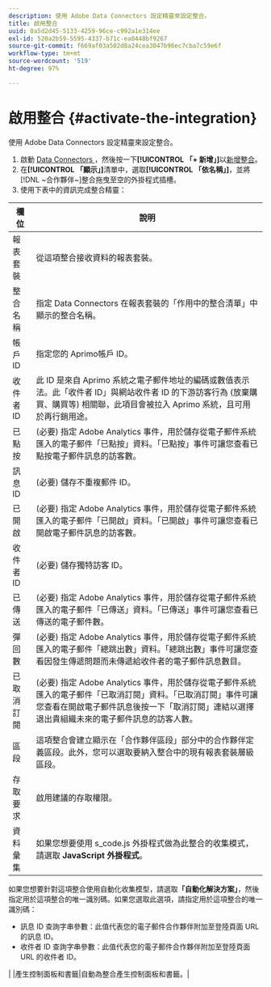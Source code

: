 ```yaml
---
description: 使用 Adobe Data Connectors 設定精靈來設定整合。
title: 啟用整合
uuid: 0a5d2d45-5133-4259-96ce-c992a1e314ee
exl-id: 520a2b59-5595-4337-b71c-ea0448bf9267
source-git-commit: f669af03a502d8a24cea3047b96ec7cba7c59e6f
workflow-type: tm+mt
source-wordcount: '519'
ht-degree: 97%

---
```


# 啟用整合 {#activate-the-integration}

使用 Adobe Data Connectors 設定精靈來設定整合。

1. 啟動 [ Data Connectors ](https://experienceleague.adobe.com/docs/analytics/import/dataconnectors/getting-started-data-connectors.html)，然後按一下&#x200B;**[!UICONTROL 「+ 新增」]**&#x200B;以[新增整合](https://experienceleague.adobe.com/docs/analytics/import/dataconnectors/getting-started-data-connectors.html)。
1. 在&#x200B;**[!UICONTROL 「顯示」]**&#x200B;清單中，選取&#x200B;**[!UICONTROL 「依名稱」]**，並將[!DNL ~合作夥伴~]整合拖曳至空的外掛程式插槽。
1. 使用下表中的資訊完成整合精靈：

| 欄位 | 說明 |
|--- |--- |
| 報表套裝 | 從這項整合接收資料的報表套裝。 |
| 整合名稱 | 指定 Data Connectors 在報表套裝的「作用中的整合清單」中顯示的整合名稱。 |
| 帳戶 ID | 指定您的 Aprimo帳戶 ID。 |
| 收件者 ID | 此 ID 是來自 Aprimo 系統之電子郵件地址的編碼或數值表示法。此「收件者 ID」與網站收件者 ID 的下游訪客行為 (放棄購買、購買等) 相關聯，此項目會被拉入 Aprimo 系統，且可用於再行銷用途。 |
| 已點按 | (必要) 指定 Adobe Analytics 事件，用於儲存從電子郵件系統匯入的電子郵件「已點按」資料。「已點按」事件可讓您查看已點按電子郵件訊息的訪客數。 |
| 訊息 ID | (必要) 儲存不重複郵件 ID。 |
| 已開啟 | (必要) 指定 Adobe Analytics 事件，用於儲存從電子郵件系統匯入的電子郵件「已開啟」資料。「已開啟」事件可讓您查看已開啟電子郵件訊息的訪客數。 |
| 收件者 ID | (必要) 儲存獨特訪客 ID。 |
| 已傳送 | (必要) 指定 Adobe Analytics 事件，用於儲存從電子郵件系統匯入的電子郵件「已傳送」資料。「已傳送」事件可讓您查看已傳送的電子郵件數。 |
| 彈回數 | (必要) 指定 Adobe Analytics 事件，用於儲存從電子郵件系統匯入的電子郵件「總跳出數」資料。「總跳出數」事件可讓您查看因發生傳遞問題而未傳遞給收件者的電子郵件訊息數目。 |
| 已取消訂閱 | (必要) 指定 Adobe Analytics 事件，用於儲存從電子郵件系統匯入的電子郵件「已取消訂閱」資料。「已取消訂閱」事件可讓您查看在開啟電子郵件訊息後按一下「取消訂閱」連結以選擇退出貴組織未來的電子郵件訊息的訪客人數。 |
| 區段 | 這項整合會建立顯示在「合作夥伴區段」部分中的合作夥伴定義區段。此外，您可以選取要納入整合中的現有報表套裝層級區段。 |
| 存取要求 | 啟用建議的存取權限。 |
| 資料彙集 | 如果您想要使用 s_code.js 外掛程式做為此整合的收集模式，請選取 **JavaScript 外掛程式**。 |
如果您想要針對這項整合使用自動化收集模型，請選取&#x200B;**「自動化解決方案」**，然後指定用於這項整合的唯一識別碼。如果您選取此選項，請指定用於這項整合的唯一識別碼：
<ul><li>訊息 ID 查詢字串參數：此值代表您的電子郵件合作夥伴附加至登陸頁面 URL 的訊息 ID。</li>
<li>收件者 ID 查詢字串參數：此值代表您的電子郵件合作夥伴附加至登陸頁面 URL 的收件者 ID。</li></ul>|
|產生控制面板和書籤|自動為整合產生控制面板和書籤。|
